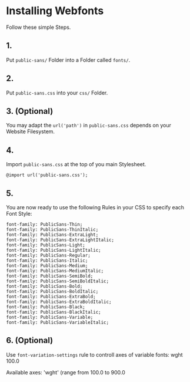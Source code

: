 # Installing Webfonts
Follow these simple Steps.

## 1.
Put `public-sans/` Folder into a Folder called `fonts/`.

## 2.
Put `public-sans.css` into your `css/` Folder.

## 3. (Optional)
You may adapt the `url('path')` in `public-sans.css` depends on your Website Filesystem.

## 4.
Import `public-sans.css` at the top of you main Stylesheet.

```
@import url('public-sans.css');
```

## 5.
You are now ready to use the following Rules in your CSS to specify each Font Style:
```
font-family: PublicSans-Thin;
font-family: PublicSans-ThinItalic;
font-family: PublicSans-ExtraLight;
font-family: PublicSans-ExtraLightItalic;
font-family: PublicSans-Light;
font-family: PublicSans-LightItalic;
font-family: PublicSans-Regular;
font-family: PublicSans-Italic;
font-family: PublicSans-Medium;
font-family: PublicSans-MediumItalic;
font-family: PublicSans-SemiBold;
font-family: PublicSans-SemiBoldItalic;
font-family: PublicSans-Bold;
font-family: PublicSans-BoldItalic;
font-family: PublicSans-ExtraBold;
font-family: PublicSans-ExtraBoldItalic;
font-family: PublicSans-Black;
font-family: PublicSans-BlackItalic;
font-family: PublicSans-Variable;
font-family: PublicSans-VariableItalic;

```
## 6. (Optional)
Use `font-variation-settings` rule to controll axes of variable fonts:
wght 100.0

Available axes:
'wght' (range from 100.0 to 900.0

